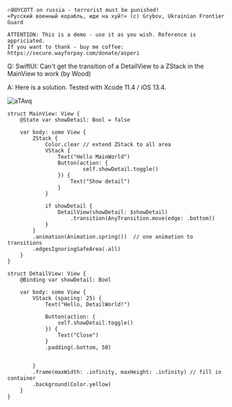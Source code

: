 ```
🔥BOYCOTT on russia - terrorist must be punished!
«Русский военный корабль, иди на хуй!» (c) Grybov, Ukrainian Frontier Guard

ATTENTION: This is a demo - use it as you wish. Reference is appriciated.
If you want to thank - buy me coffee: https://secure.wayforpay.com/donate/asperi
```

Q: SwiftUI: Can't get the transition of a DetailView to a ZStack in the MainView to work (by Wood)

A: Here is a solution. Tested with Xcode 11.4 / iOS 13.4. 

![aTAvq](https://user-images.githubusercontent.com/62171579/177030632-fea66a14-8cf1-4f6c-9470-35c939f0bb7f.gif)

```
struct MainView: View {
    @State var showDetail: Bool = false

    var body: some View {
        ZStack {
            Color.clear // extend ZStack to all area
            VStack {
                Text("Hello MainWorld")
                Button(action: {
                        self.showDetail.toggle()
                }) {
                    Text("Show detail")
                }
            }

            if showDetail {
                DetailView(showDetail: $showDetail)
                    .transition(AnyTransition.move(edge: .bottom))
            }
        }
        .animation(Animation.spring())  // one animation to transitions
        .edgesIgnoringSafeArea(.all)
    }
}

struct DetailView: View {
    @Binding var showDetail: Bool

    var body: some View {
        VStack (spacing: 25) {
            Text("Hello, DetailWorld!")

            Button(action: {
                self.showDetail.toggle()
            }) {
                Text("Close")
            }
            .padding(.bottom, 50)


        }
        .frame(maxWidth: .infinity, maxHeight: .infinity) // fill in container
        .background(Color.yellow)
    }
}
```
